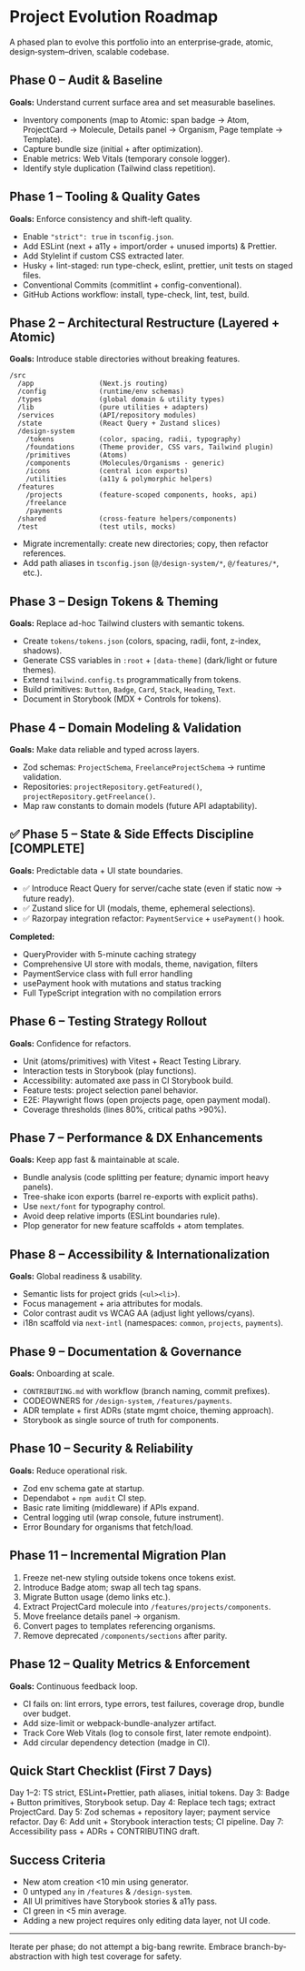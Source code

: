 # Project Evolution Roadmap

A phased plan to evolve this portfolio into an enterprise‑grade, atomic, design‑system–driven, scalable codebase.

## Phase 0 – Audit & Baseline

**Goals:** Understand current surface area and set measurable baselines.

- Inventory components (map to Atomic: span badge → Atom, ProjectCard → Molecule, Details panel → Organism, Page template → Template).
- Capture bundle size (initial + after optimization).
- Enable metrics: Web Vitals (temporary console logger).
- Identify style duplication (Tailwind class repetition).

## Phase 1 – Tooling & Quality Gates

**Goals:** Enforce consistency and shift-left quality.

- Enable `"strict": true` in `tsconfig.json`.
- Add ESLint (next + a11y + import/order + unused imports) & Prettier.
- Add Stylelint if custom CSS extracted later.
- Husky + lint-staged: run type-check, eslint, prettier, unit tests on staged files.
- Conventional Commits (commitlint + config-conventional).
- GitHub Actions workflow: install, type-check, lint, test, build.

## Phase 2 – Architectural Restructure (Layered + Atomic)

**Goals:** Introduce stable directories without breaking features.

```
/src
  /app                (Next.js routing)
  /config             (runtime/env schemas)
  /types              (global domain & utility types)
  /lib                (pure utilities + adapters)
  /services           (API/repository modules)
  /state              (React Query + Zustand slices)
  /design-system
    /tokens           (color, spacing, radii, typography)
    /foundations      (Theme provider, CSS vars, Tailwind plugin)
    /primitives       (Atoms)
    /components       (Molecules/Organisms - generic)
    /icons            (central icon exports)
    /utilities        (a11y & polymorphic helpers)
  /features
    /projects         (feature-scoped components, hooks, api)
    /freelance
    /payments
  /shared             (cross-feature helpers/components)
  /test               (test utils, mocks)
```

- Migrate incrementally: create new directories; copy, then refactor references.
- Add path aliases in `tsconfig.json` (`@/design-system/*`, `@/features/*`, etc.).

## Phase 3 – Design Tokens & Theming

**Goals:** Replace ad-hoc Tailwind clusters with semantic tokens.

- Create `tokens/tokens.json` (colors, spacing, radii, font, z-index, shadows).
- Generate CSS variables in `:root` + `[data-theme]` (dark/light or future themes).
- Extend `tailwind.config.ts` programmatically from tokens.
- Build primitives: `Button`, `Badge`, `Card`, `Stack`, `Heading`, `Text`.
- Document in Storybook (MDX + Controls for tokens).

## Phase 4 – Domain Modeling & Validation

**Goals:** Make data reliable and typed across layers.

- Zod schemas: `ProjectSchema`, `FreelanceProjectSchema` → runtime validation.
- Repositories: `projectRepository.getFeatured()`, `projectRepository.getFreelance()`.
- Map raw constants to domain models (future API adaptability).

## ✅ Phase 5 – State & Side Effects Discipline [COMPLETE]

**Goals:** Predictable data + UI state boundaries.

- ✅ Introduce React Query for server/cache state (even if static now → future ready).
- ✅ Zustand slice for UI (modals, theme, ephemeral selections).
- ✅ Razorpay integration refactor: `PaymentService` + `usePayment()` hook.

**Completed:**

- QueryProvider with 5-minute caching strategy
- Comprehensive UI store with modals, theme, navigation, filters
- PaymentService class with full error handling
- usePayment hook with mutations and status tracking
- Full TypeScript integration with no compilation errors

## Phase 6 – Testing Strategy Rollout

**Goals:** Confidence for refactors.

- Unit (atoms/primitives) with Vitest + React Testing Library.
- Interaction tests in Storybook (play functions).
- Accessibility: automated axe pass in CI Storybook build.
- Feature tests: project selection panel behavior.
- E2E: Playwright flows (open projects page, open payment modal).
- Coverage thresholds (lines 80%, critical paths >90%).

## Phase 7 – Performance & DX Enhancements

**Goals:** Keep app fast & maintainable at scale.

- Bundle analysis (code splitting per feature; dynamic import heavy panels).
- Tree-shake icon exports (barrel re-exports with explicit paths).
- Use `next/font` for typography control.
- Avoid deep relative imports (ESLint boundaries rule).
- Plop generator for new feature scaffolds + atom templates.

## Phase 8 – Accessibility & Internationalization

**Goals:** Global readiness & usability.

- Semantic lists for project grids (`<ul><li>`).
- Focus management + aria attributes for modals.
- Color contrast audit vs WCAG AA (adjust light yellows/cyans).
- i18n scaffold via `next-intl` (namespaces: `common`, `projects`, `payments`).

## Phase 9 – Documentation & Governance

**Goals:** Onboarding at scale.

- `CONTRIBUTING.md` with workflow (branch naming, commit prefixes).
- CODEOWNERS for `/design-system`, `/features/payments`.
- ADR template + first ADRs (state mgmt choice, theming approach).
- Storybook as single source of truth for components.

## Phase 10 – Security & Reliability

**Goals:** Reduce operational risk.

- Zod env schema gate at startup.
- Dependabot + `npm audit` CI step.
- Basic rate limiting (middleware) if APIs expand.
- Central logging util (wrap console, future instrument).
- Error Boundary for organisms that fetch/load.

## Phase 11 – Incremental Migration Plan

1. Freeze net-new styling outside tokens once tokens exist.
2. Introduce Badge atom; swap all tech tag spans.
3. Migrate Button usage (demo links etc.).
4. Extract ProjectCard molecule into `/features/projects/components`.
5. Move freelance details panel → organism.
6. Convert pages to templates referencing organisms.
7. Remove deprecated `/components/sections` after parity.

## Phase 12 – Quality Metrics & Enforcement

**Goals:** Continuous feedback loop.

- CI fails on: lint errors, type errors, test failures, coverage drop, bundle over budget.
- Add size-limit or webpack-bundle-analyzer artifact.
- Track Core Web Vitals (log to console first, later remote endpoint).
- Add circular dependency detection (madge in CI).

## Quick Start Checklist (First 7 Days)

Day 1–2: TS strict, ESLint+Prettier, path aliases, initial tokens.
Day 3: Badge + Button primitives, Storybook setup.
Day 4: Replace tech tags; extract ProjectCard.
Day 5: Zod schemas + repository layer; payment service refactor.
Day 6: Add unit + Storybook interaction tests; CI pipeline.
Day 7: Accessibility pass + ADRs + CONTRIBUTING draft.

## Success Criteria

- New atom creation <10 min using generator.
- 0 untyped `any` in `/features` & `/design-system`.
- All UI primitives have Storybook stories & a11y pass.
- CI green in <5 min average.
- Adding a new project requires only editing data layer, not UI code.

---

Iterate per phase; do not attempt a big-bang rewrite. Embrace branch-by-abstraction with high test coverage for safety.
